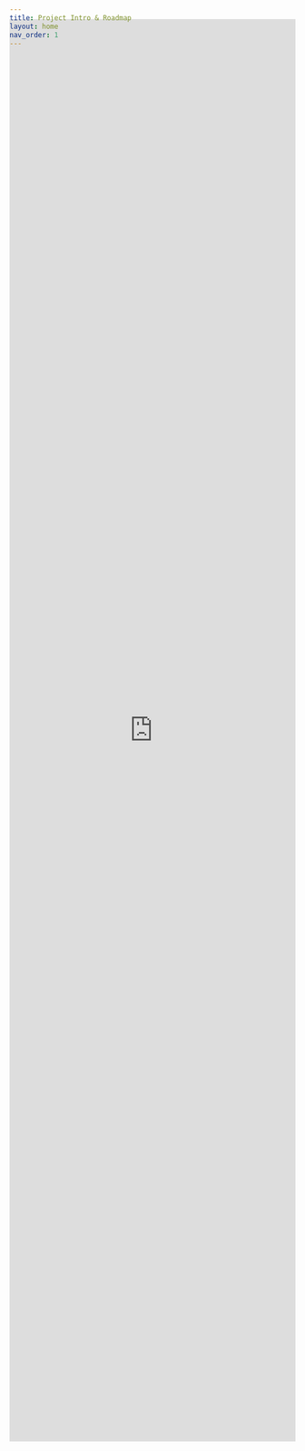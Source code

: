 ```yaml
---
title: Project Intro & Roadmap
layout: home
nav_order: 1
---
```



<iframe src="https://gamma.app/embed/l9741p0k5hh1zlo" style="margin-top: -4rem; width: 2000px; max-width: 100%; height: 2500px; border:None; z-index: -1; position: relative;" target="_self" title="Copy of  POLITIX: A Political Text Ideology Extraction Tool "></iframe>
